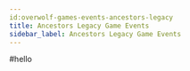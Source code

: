 ```yaml
---
id:overwolf-games-events-ancestors-legacy
title: Ancestors Legacy Game Events
sidebar_label: Ancestors Legacy Game Events
---
```


#hello